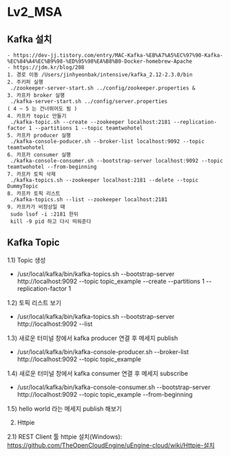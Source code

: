 # Lv2_MSA

## Kafka 설치
    - https://dev-jj.tistory.com/entry/MAC-Kafka-%EB%A7%A5%EC%97%90-Kafka-%EC%84%A4%EC%B9%98-%ED%95%98%EA%B8%B0-Docker-homebrew-Apache
    - https://jdm.kr/blog/208
    1. 경로 이동 /Users/jinhyeonbak/intensive/kafka_2.12-2.3.0/bin
    2. 주키퍼 실행  
     ./zookeeper-server-start.sh ../config/zookeeper.properties &
    3. 카프카 broker 실행  
     ./kafka-server-start.sh ../config/server.properties
    ( 4 ~ 5 는 건너뛰어도 됨 )
    4. 카프카 topic 만들기  
     ./kafka-topic.sh --create --zookeeper localhost:2181 --replication-factor 1 --partitions 1 --topic teamtwohotel
    5. 카프카 producer 실행  
     ./kafka-console-poducer.sh --broker-list localhost:9092 --topic teamtwohotel
    6. 카프카 consumer 실행  
     ./kafka-console-consumer.sh --bootstrap-server localhost:9092 --topic teamtwohotel --from-beginning
    7. 카프카 토픽 삭제
     ./kafka-topics.sh --zookeeper localhost:2181 --delete --topic DummyTopic
    8. 카프카 토픽 리스트
     ./kafka-topics.sh --list --zookeeper localhost:2181
    9. 카프카가 비정상일 때 
     sudo lsof -i :2181 한뒤  
     kill -9 pid 하고 다시 띄워준다


## Kafka Topic 

1.1) Topic 생성
  - /usr/local/kafka/bin/kafka-topics.sh --bootstrap-server http://localhost:9092 --topic topic_example --create --partitions 1 --replication-factor 1

1.2) 토픽 리스트 보기
  - /usr/local/kafka/bin/kafka-topics.sh --bootstrap-server http://localhost:9092 --list    

1.3) 새로운 터미널 창에서 kafka producer 연결 후 메세지 publish
  - /usr/local/kafka/bin/kafka-console-producer.sh --broker-list http://localhost:9092 --topic topic_example

1.4) 새로운 터미널 창에서 kafka consumer 연결 후 메세지 subscribe
  - /usr/local/kafka/bin/kafka-console-consumer.sh --bootstrap-server http://localhost:9092 --topic topic_example --from-beginning

1.5) hello world 라는 메세지 publish 해보기



2. Httpie
 
2.1) REST Client 툴 httpie 설치(Windows): 
      https://github.com/TheOpenCloudEngine/uEngine-cloud/wiki/Httpie-설치
